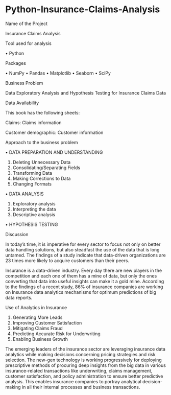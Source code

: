 # Python-Insurance-Claims-Analysis

Name of the Project

Insurance Claims Analysis

Tool used for analysis 

•	Python

Packages 

•	NumPy
•	Pandas
•	Matplotlib
•	Seaborn
•	SciPy

Business Problem 

Data Exploratory Analysis and Hypothesis Testing for Insurance Claims Data

Data Availability 

This book has the following sheets:

Claims: Claims information

Customer demographic: Customer information

Approach to the business problem 

•	DATA PREPARATION AND UNDERSTANDING

1.	Deleting Unnecessary Data
2.	Consolidating/Separating Fields
3.	Transforming Data
4.	Making Corrections to Data
5.	Changing Formats

•	DATA ANALYSIS

1.	Exploratory analysis
2.	Interpreting the data
3.	Descriptive analysis

•	HYPOTHESIS TESTING 

Discussion 

In today’s time, it is imperative for every sector to focus not only on better data handling solutions, but also steadfast the use of the data that is long untamed. 
The findings of a study indicate that data-driven organizations are 23 times more likely to acquire customers than their peers.

Insurance is a data-driven industry. Every day there are new players in the competition and each one of them has a mine of data, but only the ones converting that 
data into useful insights can make it a gold mine. According to the findings of a recent study, 86% of insurance companies are working on Insurance data analytics 
mechanisms for optimum predictions of big data reports.

Use of Analytics in Insurance

1.	Generating More Leads
2.	Improving Customer Satisfaction
3.	Mitigating Claims Fraud
4.	Predicting Accurate Risk for Underwriting
5.	Enabling Business Growth

The emerging leaders of the insurance sector are leveraging insurance data analytics while making decisions concerning pricing strategies and risk selection. 
The new-gen technology is working progressively for deploying prescriptive methods of procuring deep insights from the big data in various insurance-related 
transactions like underwriting, claims management, customer satisfaction, and policy administration to ensure better predictive analysis. This enables insurance 
companies to portray analytical decision-making in all their internal processes and business transactions.
